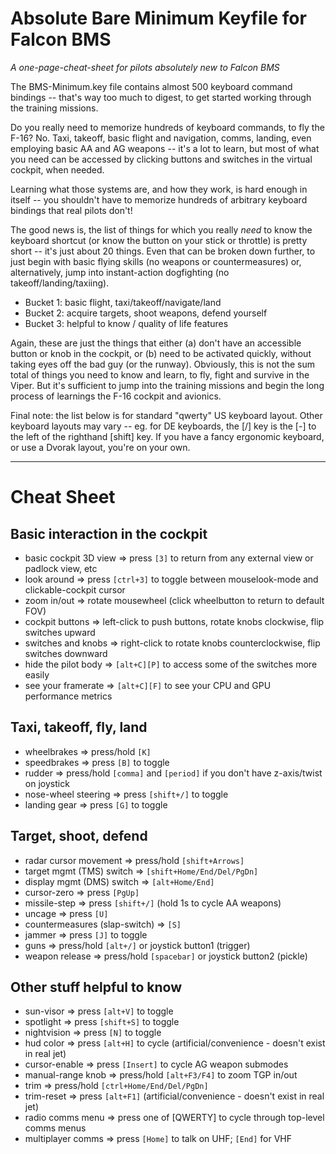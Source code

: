 # Absolute Bare Minimum Keyfile for Falcon BMS #

*A one-page-cheat-sheet for pilots absolutely new to Falcon BMS*

The BMS-Minimum.key file contains almost 500 keyboard command bindings -- that's way too much to digest, to get started working through the training missions.

Do you really need to memorize hundreds of keyboard commands, to fly the F-16?  No.  Taxi, takeoff, basic flight and navigation, comms, landing, even employing basic AA and AG weapons -- it's a lot to learn, but most of what you need can be accessed by clicking buttons and switches in the virtual cockpit, when needed.

Learning what those systems are, and how they work, is hard enough in itself -- you shouldn't have to memorize hundreds of arbitrary keyboard bindings that real pilots don't!

The good news is, the list of things for which you really *need* to know the keyboard shortcut (or know the button on your stick or throttle) is pretty short -- it's just about 20 things.  Even that can be broken down further, to just begin with basic flying skills (no weapons or countermeasures) or, alternatively, jump into instant-action dogfighting (no takeoff/landing/taxiing).

- Bucket 1: basic flight, taxi/takeoff/navigate/land
- Bucket 2: acquire targets, shoot weapons, defend yourself
- Bucket 3: helpful to know / quality of life features

Again, these are just the things that either (a) don't have an accessible button or knob in the cockpit, or (b) need to be activated quickly, without taking eyes off the bad guy (or the runway).  Obviously, this is not the sum total of things you need to know and learn, to fly, fight and survive in the Viper.  But it's sufficient to jump into the training missions and begin the long process of learnings the F-16 cockpit and avionics.

Final note: the list below is for standard "qwerty" US keyboard layout.  Other keyboard layouts may vary -- eg. for DE keyboards, the [/] key is the [-] to the left of the righthand [shift] key.  If you have a fancy ergonomic keyboard, or use a Dvorak layout, you're on your own.

-----------------------------------------------
# Cheat Sheet #

## Basic interaction in the cockpit ##
- basic cockpit 3D view => press `[3]` to return from any external view or padlock view, etc
- look around => press `[ctrl+3]` to toggle between mouselook-mode and clickable-cockpit cursor
- zoom in/out => rotate mousewheel (click wheelbutton to return to default FOV)
- cockpit buttons => left-click to push buttons, rotate knobs clockwise, flip switches upward
- switches and knobs => right-click to rotate knobs counterclockwise, flip switches downward
- hide the pilot body => `[alt+C][P]` to access some of the switches more easily
- see your framerate => `[alt+C][F]` to see your CPU and GPU performance metrics

## Taxi, takeoff, fly, land ##
- wheelbrakes => press/hold `[K]`
- speedbrakes => press `[B]` to toggle
- rudder => press/hold `[comma]` and `[period]` if you don't have z-axis/twist on joystick
- nose-wheel steering => press `[shift+/]` to toggle
- landing gear => press `[G]` to toggle

## Target, shoot, defend ##
- radar cursor movement => press/hold `[shift+Arrows]`
- target mgmt (TMS) switch => `[shift+Home/End/Del/PgDn]`
- display mgmt (DMS) switch => `[alt+Home/End]`
- cursor-zero => press `[PgUp]`
- missile-step => press `[shift+/]` (hold 1s to cycle AA weapons)
- uncage => press `[U]`
- countermeasures (slap-switch) => `[S]`
- jammer => press `[J]` to toggle
- guns => press/hold `[alt+/]` or joystick button1 (trigger)
- weapon release => press/hold `[spacebar]` or joystick button2 (pickle)

## Other stuff helpful to know ##
- sun-visor => press `[alt+V]` to toggle
- spotlight => press `[shift+S]` to toggle
- nightvision => press `[N]` to toggle
- hud color => press `[alt+H]` to cycle (artificial/convenience - doesn't exist in real jet)
- cursor-enable => press `[Insert]` to cycle AG weapon submodes
- manual-range knob => press/hold `[alt+F3/F4]` to zoom TGP in/out
- trim => press/hold `[ctrl+Home/End/Del/PgDn]`
- trim-reset => press `[alt+F1]` (artificial/convenience - doesn't exist in real jet)
- radio comms menu => press one of [QWERTY] to cycle through top-level comms menus
- multiplayer comms => press `[Home]` to talk on UHF; `[End]` for VHF